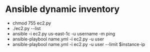# Ansible dynamic inventory
* chmod 755 ec2.py 
* ./ec2.py --list 
* ansible -i ec2.py us-east-1c -u username -m ping
* ansible-playbool name.yml -i ec2.py -u user 
* ansible-playbool name.yml -i ec2.py -u user --limit $instance-ip
